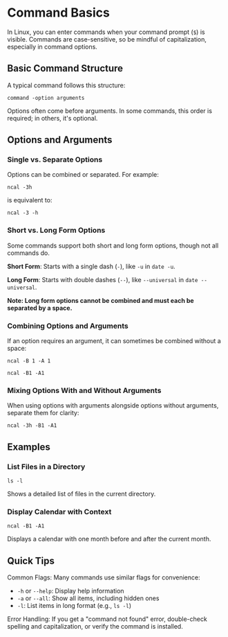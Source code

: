 # Command Basics

In Linux, you can enter commands when your command prompt (`$`) is visible. Commands are case-sensitive, so be mindful of capitalization, especially in command options.

## Basic Command Structure

A typical command follows this structure:

``` command -option arguments ```

Options often come before arguments. In some commands, this order is required; in others, it's optional.

## Options and Arguments

### Single vs. Separate Options

Options can be combined or separated. For example:

``` ncal -3h ```

is equivalent to:

``` ncal -3 -h ```

### Short vs. Long Form Options

Some commands support both short and long form options, though not all commands do.

**Short Form**: Starts with a single dash (`-`), like `-u` in `date -u`.

**Long Form**: Starts with double dashes (`--`), like `--universal` in `date --universal`.

**Note: Long form options cannot be combined and must each be separated by a space.**

### Combining Options and Arguments

If an option requires an argument, it can sometimes be combined without a space:

```
ncal -B 1 -A 1

ncal -B1 -A1
```

### Mixing Options With and Without Arguments

When using options with arguments alongside options without arguments, separate them for clarity:

``` ncal -3h -B1 -A1 ```

## Examples

### List Files in a Directory

``` ls -l ```

Shows a detailed list of files in the current directory.

### Display Calendar with Context

``` ncal -B1 -A1 ```

Displays a calendar with one month before and after the current month.

## Quick Tips

Common Flags: Many commands use similar flags for convenience:
* `-h` or `--help`: Display help information
* `-a` or `--all`: Show all items, including hidden ones
* `-l`: List items in long format (e.g., `ls -l`)

Error Handling: If you get a "command not found" error, double-check spelling and capitalization, or verify the command is installed.
